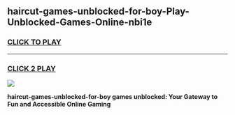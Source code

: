 
## haircut-games-unblocked-for-boy-Play-Unblocked-Games-Online-nbi1e
<h3>
<a href="https://premium76.site?title=haircut-games-unblocked-for-boy&ref=25A">CLICK TO PLAY</a></h3>
<hr>

<h3>
<a href="https://premium76.site?title=haircut-games-unblocked-for-boy&ref=25A">CLICK 2 PLAY</a>
  
</h3>

<a href="https://premium76.site?title=haircut-games-unblocked-for-boy&ref=25A"><img src="https://clearcache.store/games.png"></a>


**haircut-games-unblocked-for-boy games unblocked: Your Gateway to Fun and Accessible Online Gaming**
